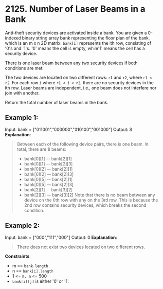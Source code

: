 # 2125. Number of Laser Beams in a Bank

Anti-theft security devices are activated inside a bank. You are given a 0-indexed binary string array bank representing the floor plan of the bank, which is an m x n 2D matrix. `bank[i]` represents the ith row, consisting of '0's and '1's. '0' means the cell is empty, while'1' means the cell has a security device.

There is one laser beam between any two security devices if both conditions are met:

The two devices are located on two different rows: `r1` and `r2`, where `r1 < r2`.
For each row `i` where `r1 < i < r2`, there are no security devices in the ith row.
Laser beams are independent, i.e., one beam does not interfere nor join with another.

Return the total number of laser beams in the bank.

 
## Example 1:


Input: bank = ["011001","000000","010100","001000"]
Output: 8
**Explanation**: 
> Between each of the following device pairs, there is one beam. In total, there are 8 beams:
>  * bank[0][1] -- bank[2][1]
>  * bank[0][1] -- bank[2][3]
>  * bank[0][2] -- bank[2][1]
>  * bank[0][2] -- bank[2][3]
>  * bank[0][5] -- bank[2][1]
>  * bank[0][5] -- bank[2][3]
>  * bank[2][1] -- bank[3][2]
>  * bank[2][3] -- bank[3][2]
> Note that there is no beam between any device on the 0th row with any on the 3rd row.
> This is because the 2nd row contains security devices, which breaks the second condition.

## Example 2:


Input: bank = ["000","111","000"]
Output: 0
**Explanation**:
> There does not exist two devices located on two different rows.

**Constraints**:
- m == `bank.length`
- n == `bank[i].length`
- 1 <= `m, n` <= 500
- `bank[i][j]` is either '0' or '1'.